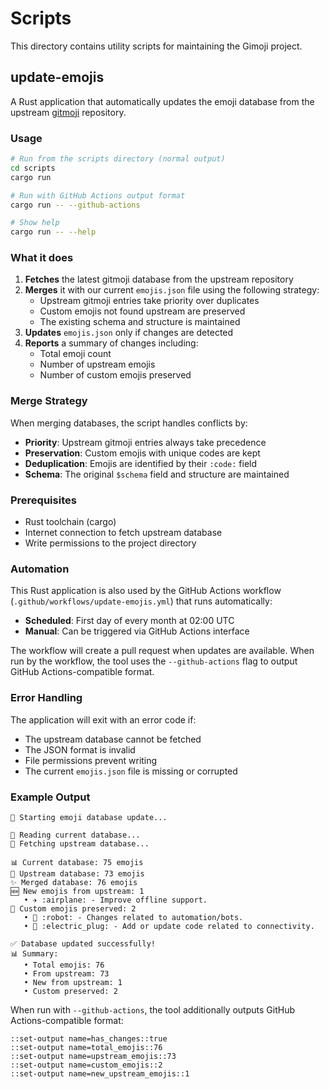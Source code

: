 # Scripts

This directory contains utility scripts for maintaining the Gimoji project.

## update-emojis

A Rust application that automatically updates the emoji database from the upstream [gitmoji](https://github.com/carloscuesta/gitmoji) repository.

### Usage

```bash
# Run from the scripts directory (normal output)
cd scripts
cargo run

# Run with GitHub Actions output format
cargo run -- --github-actions

# Show help
cargo run -- --help
```

### What it does

1. **Fetches** the latest gitmoji database from the upstream repository
2. **Merges** it with our current `emojis.json` file using the following strategy:
   - Upstream gitmoji entries take priority over duplicates
   - Custom emojis not found upstream are preserved
   - The existing schema and structure is maintained
3. **Updates** `emojis.json` only if changes are detected
4. **Reports** a summary of changes including:
   - Total emoji count
   - Number of upstream emojis
   - Number of custom emojis preserved

### Merge Strategy

When merging databases, the script handles conflicts by:

- **Priority**: Upstream gitmoji entries always take precedence
- **Preservation**: Custom emojis with unique codes are kept
- **Deduplication**: Emojis are identified by their `:code:` field
- **Schema**: The original `$schema` field and structure are maintained

### Prerequisites

- Rust toolchain (cargo)
- Internet connection to fetch upstream database
- Write permissions to the project directory

### Automation

This Rust application is also used by the GitHub Actions workflow (`.github/workflows/update-emojis.yml`) that runs automatically:

- **Scheduled**: First day of every month at 02:00 UTC
- **Manual**: Can be triggered via GitHub Actions interface

The workflow will create a pull request when updates are available. When run by the workflow, the tool uses the `--github-actions` flag to output GitHub Actions-compatible format.

### Error Handling

The application will exit with an error code if:

- The upstream database cannot be fetched
- The JSON format is invalid
- File permissions prevent writing
- The current `emojis.json` file is missing or corrupted

### Example Output

```
🚀 Starting emoji database update...

📖 Reading current database...
📡 Fetching upstream database...

📊 Current database: 75 emojis
📡 Upstream database: 73 emojis
✨ Merged database: 76 emojis
🆕 New emojis from upstream: 1
   • ✈️ :airplane: - Improve offline support.
🎨 Custom emojis preserved: 2
   • 🤖 :robot: - Changes related to automation/bots.
   • 🔌 :electric_plug: - Add or update code related to connectivity.

✅ Database updated successfully!
📊 Summary:
   • Total emojis: 76
   • From upstream: 73
   • New from upstream: 1
   • Custom preserved: 2
```

When run with `--github-actions`, the tool additionally outputs GitHub Actions-compatible format:
```
::set-output name=has_changes::true
::set-output name=total_emojis::76
::set-output name=upstream_emojis::73
::set-output name=custom_emojis::2
::set-output name=new_upstream_emojis::1
```
